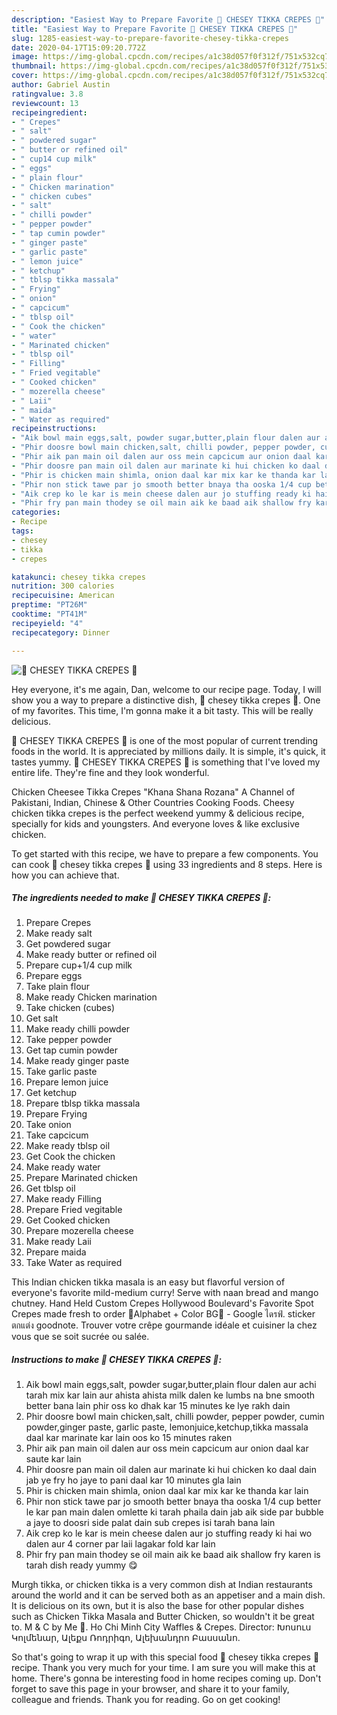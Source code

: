 ```yaml
---
description: "Easiest Way to Prepare Favorite 🧀 CHESEY TIKKA CREPES 🧀"
title: "Easiest Way to Prepare Favorite 🧀 CHESEY TIKKA CREPES 🧀"
slug: 1285-easiest-way-to-prepare-favorite-chesey-tikka-crepes
date: 2020-04-17T15:09:20.772Z
image: https://img-global.cpcdn.com/recipes/a1c38d057f0f312f/751x532cq70/🧀-chesey-tikka-crepes-🧀-recipe-main-photo.jpg
thumbnail: https://img-global.cpcdn.com/recipes/a1c38d057f0f312f/751x532cq70/🧀-chesey-tikka-crepes-🧀-recipe-main-photo.jpg
cover: https://img-global.cpcdn.com/recipes/a1c38d057f0f312f/751x532cq70/🧀-chesey-tikka-crepes-🧀-recipe-main-photo.jpg
author: Gabriel Austin
ratingvalue: 3.8
reviewcount: 13
recipeingredient:
- " Crepes"
- " salt"
- " powdered sugar"
- " butter or refined oil"
- " cup14 cup milk"
- " eggs"
- " plain flour"
- " Chicken marination"
- " chicken cubes"
- " salt"
- " chilli powder"
- " pepper powder"
- " tap cumin powder"
- " ginger paste"
- " garlic paste"
- " lemon juice"
- " ketchup"
- " tblsp tikka massala"
- " Frying"
- " onion"
- " capcicum"
- " tblsp oil"
- " Cook the chicken"
- " water"
- " Marinated chicken"
- " tblsp oil"
- " Filling"
- " Fried vegitable"
- " Cooked chicken"
- " mozerella cheese"
- " Laii"
- " maida"
- " Water as required"
recipeinstructions:
- "Aik bowl main eggs,salt, powder sugar,butter,plain flour dalen aur achi tarah mix kar lain aur ahista ahista milk dalen ke lumbs na bne smooth better bana lain phir oss ko dhak kar 15 minutes ke lye rakh dain"
- "Phir doosre bowl main chicken,salt, chilli powder, pepper powder, cumin powder,ginger paste, garlic paste, lemonjuice,ketchup,tikka massala daal kar marinate kar lain oos ko 15 minutes raken"
- "Phir aik pan main oil dalen aur oss mein capcicum aur onion daal kar saute kar lain"
- "Phir doosre pan main oil dalen aur marinate ki hui chicken ko daal dain jab ye fry ho jaye to pani daal kar 10 minutes gla lain"
- "Phir is chicken main shimla, onion daal kar mix kar ke thanda kar lain"
- "Phir non stick tawe par jo smooth better bnaya tha ooska 1/4 cup better le kar pan main dalen omlette ki tarah phaila dain jab aik side par bubble a jaye to doosri side palat dain sub crepes isi tarah bana lain"
- "Aik crep ko le kar is mein cheese dalen aur jo stuffing ready ki hai wo dalen aur 4 corner par laii lagakar fold kar lain"
- "Phir fry pan main thodey se oil main aik ke baad aik shallow fry karen is tarah dish ready yummy 😋"
categories:
- Recipe
tags:
- chesey
- tikka
- crepes

katakunci: chesey tikka crepes 
nutrition: 300 calories
recipecuisine: American
preptime: "PT26M"
cooktime: "PT41M"
recipeyield: "4"
recipecategory: Dinner

---
```



![🧀 CHESEY TIKKA CREPES 🧀](https://img-global.cpcdn.com/recipes/a1c38d057f0f312f/751x532cq70/🧀-chesey-tikka-crepes-🧀-recipe-main-photo.jpg)

Hey everyone, it's me again, Dan, welcome to our recipe page. Today, I will show you a way to prepare a distinctive dish, 🧀 chesey tikka crepes 🧀. One of my favorites. This time, I'm gonna make it a bit tasty. This will be really delicious.

🧀 CHESEY TIKKA CREPES 🧀 is one of the most popular of current trending foods in the world. It is appreciated by millions daily. It is simple, it's quick, it tastes yummy. 🧀 CHESEY TIKKA CREPES 🧀 is something that I've loved my entire life. They're fine and they look wonderful.

Chicken Cheesee Tikka Crepes &#34;Khana Shana Rozana&#34; A Channel of Pakistani, Indian, Chinese &amp; Other Countries Cooking Foods. Cheesy chicken tikka crepes is the perfect weekend yummy &amp; delicious recipe, specially for kids and youngsters. And everyone loves &amp; like exclusive chicken.


To get started with this recipe, we have to prepare a few components. You can cook 🧀 chesey tikka crepes 🧀 using 33 ingredients and 8 steps. Here is how you can achieve that.

<!--inarticleads1-->

##### The ingredients needed to make 🧀 CHESEY TIKKA CREPES 🧀:

1. Prepare  Crepes
1. Make ready  salt
1. Get  powdered sugar
1. Make ready  butter or refined oil
1. Prepare  cup+1/4 cup milk
1. Prepare  eggs
1. Take  plain flour
1. Make ready  Chicken marination
1. Take  chicken (cubes)
1. Get  salt
1. Make ready  chilli powder
1. Take  pepper powder
1. Get  tap cumin powder
1. Make ready  ginger paste
1. Take  garlic paste
1. Prepare  lemon juice
1. Get  ketchup
1. Prepare  tblsp tikka massala
1. Prepare  Frying
1. Take  onion
1. Take  capcicum
1. Make ready  tblsp oil
1. Get  Cook the chicken
1. Make ready  water
1. Prepare  Marinated chicken
1. Get  tblsp oil
1. Make ready  Filling
1. Prepare  Fried vegitable
1. Get  Cooked chicken
1. Prepare  mozerella cheese
1. Make ready  Laii
1. Prepare  maida
1. Take  Water as required


This Indian chicken tikka masala is an easy but flavorful version of everyone&#39;s favorite mild-medium curry! Serve with naan bread and mango chutney. Hand Held Custom Crepes Hollywood Boulevard&#39;s Favorite Spot Crepes made fresh to order 🧀Alphabet + Color BG🧀 - Google ไดรฟ์. sticker ตกแต่ง goodnote. Trouver votre crêpe gourmande idéale et cuisiner la chez vous que se soit sucrée ou salée. 

<!--inarticleads2-->

##### Instructions to make 🧀 CHESEY TIKKA CREPES 🧀:

1. Aik bowl main eggs,salt, powder sugar,butter,plain flour dalen aur achi tarah mix kar lain aur ahista ahista milk dalen ke lumbs na bne smooth better bana lain phir oss ko dhak kar 15 minutes ke lye rakh dain
1. Phir doosre bowl main chicken,salt, chilli powder, pepper powder, cumin powder,ginger paste, garlic paste, lemonjuice,ketchup,tikka massala daal kar marinate kar lain oos ko 15 minutes raken
1. Phir aik pan main oil dalen aur oss mein capcicum aur onion daal kar saute kar lain
1. Phir doosre pan main oil dalen aur marinate ki hui chicken ko daal dain jab ye fry ho jaye to pani daal kar 10 minutes gla lain
1. Phir is chicken main shimla, onion daal kar mix kar ke thanda kar lain
1. Phir non stick tawe par jo smooth better bnaya tha ooska 1/4 cup better le kar pan main dalen omlette ki tarah phaila dain jab aik side par bubble a jaye to doosri side palat dain sub crepes isi tarah bana lain
1. Aik crep ko le kar is mein cheese dalen aur jo stuffing ready ki hai wo dalen aur 4 corner par laii lagakar fold kar lain
1. Phir fry pan main thodey se oil main aik ke baad aik shallow fry karen is tarah dish ready yummy 😋


Murgh tikka, or chicken tikka is a very common dish at Indian restaurants around the world and it can be served both as an appetiser and a main dish. It is delicious on its own, but it is also the base for other popular dishes such as Chicken Tikka Masala and Butter Chicken, so wouldn&#39;t it be great to. M &amp; C by Me 🧀. Ho Chi Minh City Waffles &amp; Crepes. Director: Խոսուս Կոլմենար, Ալեքս Ռոդրիգո, Ալեխանդրո Բասսանո. 

So that's going to wrap it up with this special food 🧀 chesey tikka crepes 🧀 recipe. Thank you very much for your time. I am sure you will make this at home. There's gonna be interesting food in home recipes coming up. Don't forget to save this page in your browser, and share it to your family, colleague and friends. Thank you for reading. Go on get cooking!
